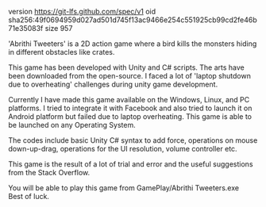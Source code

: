 version https://git-lfs.github.com/spec/v1
oid sha256:49f0694959d027ad501d745f13ac9466e254c551925cb99cd2fe46b71e35083f
size 957

'Abrithi Tweeters' is a 2D action game where a bird kills the monsters hiding in different obstacles like crates.


This game has been developed with Unity and C# scripts. The arts have been downloaded from the open-source. I faced a lot of 'laptop shutdown due to overheating' challenges during unity game development.


Currently I have made this game available on the Windows, Linux, and PC platforms. I tried to integrate it with Facebook and also tried to launch it on Android platform but failed due to laptop overheating. This game is able to be launched on any Operating System.


The codes include basic Unity C# syntax to add force, operations on mouse down-up-drag, operations for the UI resolution, volume controller etc.


This game is the result of a lot of trial and error and the useful suggestions from the Stack Overflow.


You will be able to play this game from GamePlay/Abrithi Tweeters.exe\
Best of luck.
